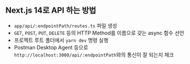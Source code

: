 ## Next.js 14로 API 하는 방법
- `app/api/:endpointPath/routes.ts` 파일 생성
- `GET`, `POST`, `PUT`, `DELETE` 등의 HTTP Method를 이름으로 갖는 async 함수 선언
- 프로젝트 루트 폴더에서 `yarn dev` 명령 실행
- Postman Desktop Agent 등으로 `http://localhost:3000/api/:endpointPath`와의 통신이 잘 되는지 체크
